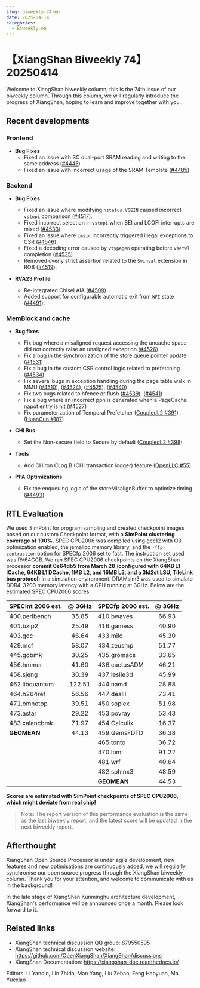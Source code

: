 ```yaml
---
slug: biweekly-74-en
date: 2025-04-14
categories:
  - Biweekly-en
---
```


# 【XiangShan Biweekly 74】20250414

Welcome to XiangShan biweekly column, this is the 74th issue of our biweekly column. Through this column, we will regularly introduce the progress of XiangShan, hoping to learn and improve together with you.

<!-- more -->
## Recent developments

### Frontend

- **Bug Fixes**
    - Fixed an issue with SC dual-port SRAM reading and writing to the same address ([#4445](https://github.com/OpenXiangShan/XiangShan/pull/4445))
    - Fixed an issue with incorrect usage of the SRAM Template ([#4485](https://github.com/OpenXiangShan/XiangShan/pull/4485))

### Backend

- **Bug Fixes**
    - Fixed an issue where modifying `hstatus.VGEIN` caused incorrect `vstopi` comparison ([#4517](https://github.com/OpenXiangShan/XiangShan/pull/4517)).
    - Fixed incorrect selection in `vstopi` when SEI and LCOFI interrupts are mixed ([#4533](https://github.com/OpenXiangShan/XiangShan/pull/4533)).
    - Fixed an issue where `imsic` incorrectly triggered illegal exceptions to CSR ([#4546](https://github.com/OpenXiangShan/XiangShan/pull/4546)).
    - Fixed a decoding error caused by `vtypegen` operating before `vsetvl` completion ([#4535](https://github.com/OpenXiangShan/XiangShan/pull/4535)).
    - Removed overly strict assertion related to the `Svinval` extension in ROB ([#4519](https://github.com/OpenXiangShan/XiangShan/pull/4519)).

- **RVA23 Profile**
    - Re-integrated Chisel AIA ([#4509](https://github.com/OpenXiangShan/XiangShan/pull/4509)).
    - Added support for configurable automatic exit from `WFI` state ([#4491](https://github.com/OpenXiangShan/XiangShan/pull/4491)).

### MemBlock and cache

- **Bug fixes**
    - Fix bug where a misaligned request accessing the uncache space did not correctly raise an unaligned exception ([#4526](https://github.com/OpenXiangShan/XiangShan/pull/4526))
    - Fix a bug in the synchronization of the store queue pointer update ([#4531](https://github.com/OpenXiangShan/XiangShan/pull/4531))
    - Fix a bug in the custom CSR control logic related to prefetching ([#4534](https://github.com/OpenXiangShan/XiangShan/pull/4534))
    - Fix several bugs in exception handling during the page table walk in MMU ([#4510](https://github.com/OpenXiangShan/XiangShan/pull/4510)), ([#4524](https://github.com/OpenXiangShan/XiangShan/pull/4524)), ([#4525](https://github.com/OpenXiangShan/XiangShan/pull/4525)), ([#4540](https://github.com/OpenXiangShan/XiangShan/pull/4540))
    - Fix two bugs related to hfence or flush ([#4539](https://github.com/OpenXiangShan/XiangShan/pull/4539)), ([#4541](https://github.com/OpenXiangShan/XiangShan/pull/4541))
    - Fix a bug where an incorrect ppn is generated when a PageCache napot entry is hit ([#4527](https://github.com/OpenXiangShan/XiangShan/pull/4527))
    - Fix parameterization of Temporal Prefetcher ([CoupledL2 #391](https://github.com/OpenXiangShan/CoupledL2/pull/391)), ([HuanCun #187](https://github.com/OpenXiangShan/HuanCun/pull/187))

- **CHI Bus**
    - Set the Non-secure field to Secure by default ([CoupledL2 #398](https://github.com/OpenXiangShan/CoupledL2/pull/398))

- **Tools**
    - Add CHIron CLog.B (CHI transaction logger) feature ([OpenLLC #55](https://github.com/OpenXiangShan/OpenLLC/pull/55))


- **PPA Optimizations**
    - Fix the enqueuing logic of the storeMisalignBuffer to optimize timing ([#4493](https://github.com/OpenXiangShan/XiangShan/pull/4493))

## RTL Evaluation

We used SimPoint for program sampling and created checkpoint images based on our custom Checkpoint format, with a **SimPoint clustering coverage of 100%**. SPEC CPU2006 was compiled using gcc12 with O3 optimization enabled, the jemalloc memory library, and the `-ffp-contraction` option for SPECfp 2006 set to fast. The instruction set used was RV64GCB. We ran SPEC CPU2006 checkpoints on the XiangShan processor **commit 0e64db5 from March 28** (**configured with 64KB L1 ICache, 64KB L1 DCache, 1MB L2, and 16MB L3, and a 3ld2st LSU, TileLink bus protocol**) in a simulation environment. DRAMsim3 was used to simulate DDR4-3200 memory latency with a CPU running at 3GHz. Below are the estimated SPEC CPU2006 scores:

| SPECint 2006 est. | @ 3GHz | SPECfp 2006 est. | @ 3GHz |
| :---------------- | :----: | :--------------- | :----: |
| 400.perlbench     | 35.85  | 410.bwaves       | 66.93  |
| 401.bzip2         | 25.49  | 416.gamess       | 40.90  |
| 403.gcc           | 46.64  | 433.milc         | 45.30  |
| 429.mcf           | 58.07  | 434.zeusmp       | 51.77  |
| 445.gobmk         | 30.25  | 435.gromacs      | 33.65  |
| 456.hmmer         | 41.60  | 436.cactusADM    | 46.21  |
| 458.sjeng         | 30.39  | 437.leslie3d     | 45.99  |
| 462.libquantum    | 122.51 | 444.namd         | 28.88  |
| 464.h264ref       | 56.56  | 447.dealII       | 73.41  |
| 471.omnetpp       | 39.51  | 450.soplex       | 51.98  |
| 473.astar         | 29.22  | 453.povray       | 53.43  |
| 483.xalancbmk     | 71.97  | 454.Calculix     | 16.37  |
| **GEOMEAN**       | 44.13  | 459.GemsFDTD     | 36.38  |
|                   |        | 465.tonto        | 36.72  |
|                   |        | 470.lbm          | 91.22  |
|                   |        | 481.wrf          | 40.64  |
|                   |        | 482.sphinx3      | 48.59  |
|                   |        | **GEOMEAN**      | 44.53  |

**Scores are estimated with SimPoint checkpoints of SPEC CPU2006, which might deviate from real chip!**

> Note: The report version of this performance evaluation is the same as the last biweekly report, and the latest score will be updated in the next biweekly report.

## Afterthought

XiangShan Open Source Processor is under agile development, new features and new optimisations are continuously added, we will regularly synchronise our open source progress through the XiangShan biweekly column. Thank you for your attention, and welcome to communicate with us in the background!

In the late stage of XiangShan Kunminghu architecture development, XiangShan's performance will be announced once a month. Please look forward to it.

## Related links

* XiangShan technical discussion QQ group: 879550595
* XiangShan technical discussion website: https://github.com/OpenXiangShan/XiangShan/discussions
* XiangShan Documentation: https://xiangshan-doc.readthedocs.io/

Editors: Li Yanqin, Lin Zhida, Man Yang, Liu Zehao, Feng Haoyuan, Ma Yuexiao
